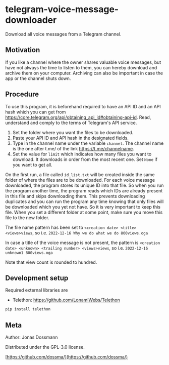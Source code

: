 # telegram-voice-message-downloader
Download all voice messages from a Telegram channel.

## Motivation 
If you like a channel where the owner shares valuable voice messages, but have not always the time to listen to them, you can hereby download and archive them on your computer. Archiving can also be important in case the app or the channel shuts down.

## Procedure
To use this program, it is beforehand required to have an API ID and an API hash which you can get from https://core.telegram.org/api/obtaining_api_id#obtaining-api-id. Read, understand and comply to the terms of Telegram's API service.

1. Set the folder where you want the files to be downloaded.
2. Paste your API ID and API hash in the designated fields.
3. Type in the channel name under the variable `channel`. The channel name is the one after t.me/ of the link https://t.me/channelname.
4. Set the value for `limit` which indicates how many files you want to download. It downloads in order from the most recent one. Set `None` if you want to get all.

On the first run, a file called `id_list.txt` will be created inside the same folder of where the files are to be downloaded.
For each voice message downloaded, the program stores its unique ID into that file.
So when you run the program another time, the program reads which IDs are already present in this file and skips downloading them.
This prevents downloading duplicates and you can run the program any time knowing that only files will be downloaded which you yet not have.
So it is very important to keep this file. When you set a different folder at some point, make sure you move this file to the new folder.

The file name pattern has been set to `<creation date> <title> <views>views`,
so i.e. `2022-12-16 Why we do what we do 800views.oga`

In case a title of the voice message is not present, the pattern is `<creation date> <unknown> <trailing number> <views>views`,
so i.e. `2022-12-16 unknown1 800views.oga`

Note that view count is rounded to hundred.

## Development setup

Required external libraries are
- Telethon: https://github.com/LonamiWebs/Telethon

```sh
pip install telethon
```

## Meta

Author: Jonas Dossmann

Distributed under the GPL-3.0 license.

[https://github.com/dossma/](https://github.com/dossma/)

<!-- Markdown link & img dfn's -->
[npm-image]: https://img.shields.io/npm/v/datadog-metrics.svg?style=flat-square
[npm-url]: https://npmjs.org/package/datadog-metrics
[npm-downloads]: https://img.shields.io/npm/dm/datadog-metrics.svg?style=flat-square
[travis-image]: https://img.shields.io/travis/dossma/node-datadog-metrics/master.svg?style=flat-square
[travis-url]: https://travis-ci.org/dossma/node-datadog-metrics
[wiki]: https://github.com/dossma/ebook-file-renaming/wiki
